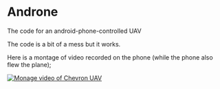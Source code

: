 # Androne
The code for an android-phone-controlled UAV

The code is a bit of a mess but it works.

Here is a montage of video recorded on the phone (while the phone also flew the plane);

[![Monage video of Chevron UAV](http://img.youtube.com/vi/y_UEsg62AnY/0.jpg)](http://www.youtube.com/watch?v=y_UEsg62AnY)
